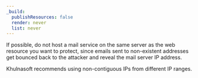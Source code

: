 ```yaml
---
_build:
  publishResources: false
  render: never
  list: never
---
```


If possible, do not host a mail service on the same server as the web resource you want to protect, since emails sent to non-existent addresses get bounced back to the attacker and reveal the mail server IP address.

Khulnasoft recommends using non-contiguous IPs from different IP ranges.